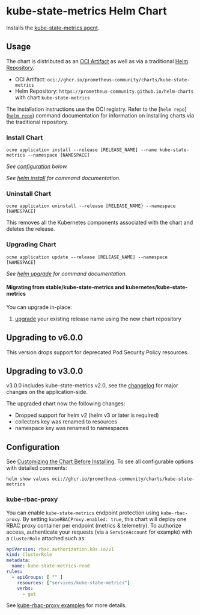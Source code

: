# kube-state-metrics Helm Chart

Installs the [kube-state-metrics agent](https://github.com/kubernetes/kube-state-metrics).

## Usage

The chart is distributed as an [OCI Artifact](https://helm.sh/docs/topics/registries/) as well as via a traditional [Helm Repository](https://helm.sh/docs/topics/chart_repository/).

- OCI Artifact: `oci://ghcr.io/prometheus-community/charts/kube-state-metrics`
- Helm Repository: `https://prometheus-community.github.io/helm-charts` with chart `kube-state-metrics`

The installation instructions use the OCI registry. Refer to the [`helm repo`]([`helm repo`](https://helm.sh/docs/helm/helm_repo/)) command documentation for information on installing charts via the traditional repository.

### Install Chart

```console
ocne application install --release [RELEASE_NAME] --name kube-state-metrics --namespace [NAMESPACE]
```

_See [configuration](#configuration) below._

_See [helm install](https://helm.sh/docs/helm/helm_install/) for command documentation._

### Uninstall Chart

```console
ocne application uninstall --release [RELEASE_NAME} --namespace [NAMESPACE]
```

This removes all the Kubernetes components associated with the chart and deletes the release.

### Upgrading Chart

```console
ocne application update --release [RELEASE_NAME] --namespace [NAMESPACE]
```

_See [helm upgrade](https://helm.sh/docs/helm/helm_upgrade/) for command documentation._

#### Migrating from stable/kube-state-metrics and kubernetes/kube-state-metrics

You can upgrade in-place:

1. [upgrade](#upgrading-chart) your existing release name using the new chart repository

## Upgrading to v6.0.0

This version drops support for deprecated Pod Security Policy resources.

## Upgrading to v3.0.0

v3.0.0 includes kube-state-metrics v2.0, see the [changelog](https://github.com/kubernetes/kube-state-metrics/blob/release-2.0/CHANGELOG.md) for major changes on the application-side.

The upgraded chart now the following changes:

- Dropped support for helm v2 (helm v3 or later is required)
- collectors key was renamed to resources
- namespace key was renamed to namespaces

## Configuration

See [Customizing the Chart Before Installing](https://helm.sh/docs/intro/using_helm/#customizing-the-chart-before-installing). To see all configurable options with detailed comments:

```console
helm show values oci://ghcr.io/prometheus-community/charts/kube-state-metrics
```

### kube-rbac-proxy

You can enable `kube-state-metrics` endpoint protection using `kube-rbac-proxy`. By setting `kubeRBACProxy.enabled: true`, this chart will deploy one RBAC proxy container per endpoint (metrics & telemetry).
To authorize access, authenticate your requests (via a `ServiceAccount` for example) with a `ClusterRole` attached such as:

```yaml
apiVersion: rbac.authorization.k8s.io/v1
kind: ClusterRole
metadata:
  name: kube-state-metrics-read
rules:
  - apiGroups: [ "" ]
    resources: ["services/kube-state-metrics"]
    verbs:
      - get
```

See [kube-rbac-proxy examples](https://github.com/brancz/kube-rbac-proxy/tree/master/examples/resource-attributes) for more details.
